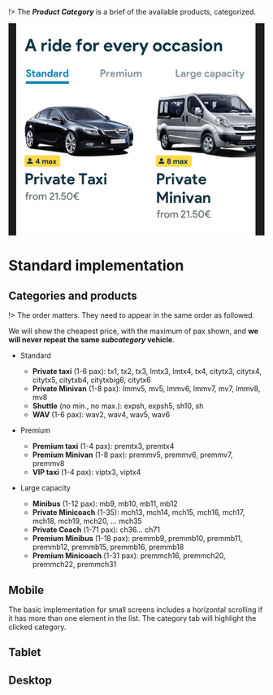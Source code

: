 !> The ***Product Category*** is a brief of the available products, categorized.

![Product category image](productCategory.png)

# Standard implementation

## Categories and products

!> The order matters. They need to appear in the same order as followed.

We will show the cheapest price, with the maximum of pax shown, and **we will never repeat the same _subcategory_ vehicle**. 

- Standard
    - **Private taxi** (1-6 pax): tx1, tx2, tx3, lmtx3, lmtx4, tx4, citytx3, citytx4, citytx5, citytxb4, citytxbig6, citytx6
    - **Private Minivan** (1-8 pax): lmmv5, mv5, lmmv6, lmmv7, mv7, lmmv8, mv8
    - **Shuttle** (no min., no max.): expsh, expsh5, sh10, sh
    - **WAV** (1-6 pax): wav2, wav4, wav5, wav6
    
    
- Premium
    - **Premium taxi** (1-4 pax): premtx3, premtx4
    - **Premium Minivan** (1-8 pax): premmv5, premmv6, premmv7, premmv8
    - **VIP taxi** (1-4 pax): viptx3, viptx4
    
  
- Large capacity
    - **Minibus** (1-12 pax): mb9, mb10, mb11, mb12
    - **Private Minicoach** (1-35): mch13, mch14, mch15, mch16, mch17, mch18, mch19, mch20, … mch35
    - **Private Coach** (1-71 pax): ch36… ch71
    - **Premium Minibus** (1-18 pax): premmb9, premmb10, premmb11, premmb12, premmb15, premmb16, premmb18 
    - **Premium Minicoach** (1-31 pax): premmch16, premmch20, premmch22, premmch31
 
## Mobile
The basic implementation for small screens includes a horizontal scrolling if it has more than one element in the list.
The category tab will highlight the clicked category.

## Tablet
## Desktop